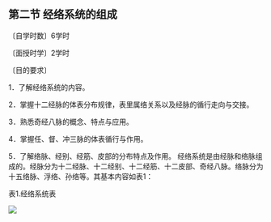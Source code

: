 ## 第二节  经络系统的组成

〔自学时数〕6学时

〔面授时学〕2学时 

〔目的要求〕

1．了解经络系统的内容。

2．掌握十二经脉的体表分布规律，表里属络关系以及经脉的循行走向与交接。

3．熟悉奇经八脉的概念、特点与应用。

4．掌握任、督、冲三脉的体表循行与作用。

5．了解络脉、经别、经筋、皮部的分布特点及作用。
经络系统是由经脉和络脉组成的。经脉分为十二经脉、十二经别、十二经筋、十二皮部、奇经八脉。络脉分为十五络脉、浮络、孙络等。其基本内容如表1：

表1.经络系统表

![](./img/表1.jpg)
